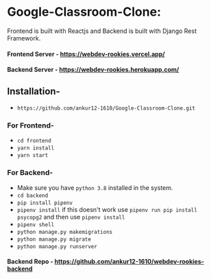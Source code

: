# Google-Classroom-Clone:
Frontend is built with Reactjs and Backend is built with Django Rest Framework.

#### Frontend Server - https://webdev-rookies.vercel.app/
#### Backend Server - https://webdev-rookies.herokuapp.com/

## Installation-
- `https://github.com/ankur12-1610/Google-Classroom-Clone.git`
### For Frontend-
- `cd frontend`
- `yarn install`
- `yarn start`
### For Backend-
- Make sure you have `python 3.8` installed in the system.
- `cd backend`
- `pip install pipenv`
- `pipenv install` if this doesn't work use `pipenv run pip install psycopg2` and then use `pipenv install`
- `pipenv shell` 
- `python manage.py makemigrations`
- `python manage.py migrate`
- `python manage.py runserver`

#### Backend Repo - https://github.com/ankur12-1610/webdev-rookies-backend
